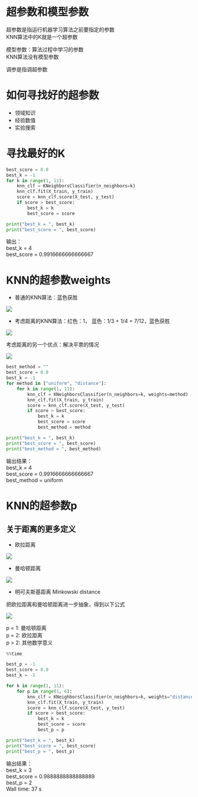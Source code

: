 # 超参数和模型参数

超参数是指运行机器学习算法之前要指定的参数  
KNN算法中的K就是一个超参数

模型参数：算法过程中学习的参数  
KNN算法没有模型参数

调参是指调超参数

# 如何寻找好的超参数

- 领域知识  
- 经验数值  
- 实验搜索  

# 寻找最好的K

```python
best_score = 0.0
best_k = -1
for k in range(1, 11):
    knn_clf = KNeighborsClassifier(n_neighbors=k)
    knn_clf.fit(X_train, y_train)
    score = knn_clf.score(X_test, y_test)
    if score > best_score:
        best_k = k
        best_score = score

print("best_k = ", best_k)
print("best_score = ", best_score)
```

输出：  
best_k =  4  
best_score =  0.9916666666666667

# KNN的超参数weights

- 普通的KNN算法：蓝色获胜

![](http://windmissing.github.io\images\2019\29.png)

- 考虑距离的KNN算法：红色：1， 蓝色：1/3 + 1/4 = 7/12，蓝色获胜

![](http://windmissing.github.io\images\2019\30.png)

考虑距离的另一个优点：解决平票的情况

![](http://windmissing.github.io\images\2019\31.png)

```python
best_method = ""
best_score = 0.0
best_k = -1
for method in ["uniform", "distance"]:
    for k in range(1, 11):
        knn_clf = KNeighborsClassifier(n_neighbors=k, weights=method)
        knn_clf.fit(X_train, y_train)
        score = knn_clf.score(X_test, y_test)
        if score > best_score:
            best_k = k
            best_score = score
            best_method = method

print("best_k = ", best_k)
print("best_score = ", best_score)
print("best_method = ", best_method)
```

输出结果：  
best_k =  4  
best_score =  0.9916666666666667  
best_method =  uniform

# KNN的超参数p

## 关于距离的更多定义

- 欧拉距离

![](http://windmissing.github.io\images\2019\22.png)

- 曼哈顿距离

![](http://windmissing.github.io\images\2019\32.png)

- 明可夫斯基距离 Minkowski distance

把欧拉距离和曼哈顿距离进一步抽象，得到以下公式

![](http://windmissing.github.io\images\2019\33.png)

p = 1: 曼哈顿距离  
p = 2: 欧拉距离  
p > 2: 其他数学意义

```python
%%time

best_p = -1
best_score = 0.0
best_k = -1

for k in range(1, 11):
    for p in range(1, 6):
        knn_clf = KNeighborsClassifier(n_neighbors=k, weights="distance", p = p)
        knn_clf.fit(X_train, y_train)
        score = knn_clf.score(X_test, y_test)
        if score > best_score:
            best_k = k
            best_score = score
            best_p = p

print("best_k = ", best_k)
print("best_score = ", best_score)
print("best_p = ", best_p)
```

输出结果：  
best_k =  3  
best_score =  0.9888888888888889  
best_p =  2  
Wall time: 37 s
